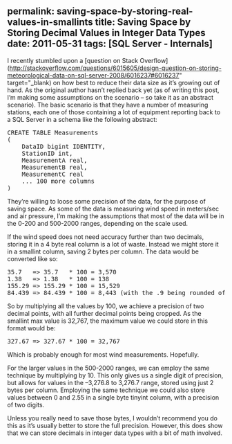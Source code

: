 permalink: saving-space-by-storing-real-values-in-smallints
title: Saving Space by Storing Decimal Values in Integer Data Types
date: 2011-05-31
tags: [SQL Server - Internals]
---
I recently stumbled upon a [question on Stack Overflow](http://stackoverflow.com/questions/6015605/design-question-on-storing-meteorological-data-on-sql-server-2008/6016237#6016237" target="_blank) on how best to reduce their data size as it’s growing out of hand. As the original author hasn’t replied back yet (as of writing this post, I’m making some assumptions on the scenario – so take it as an abstract scenario). The basic scenario is that they have a number of measuring stations, each one of those containing a lot of equipment reporting back to a SQL Server in a schema like the following abstract:

<pre lang="tsql" escaped="true">CREATE TABLE Measurements
(
	DataID bigint IDENTITY,
	StationID int,
	MeasurementA real,
	MeasurementB real,
	MeasurementC real
	... 100 more columns
)</pre>

They’re willing to loose some precision of the data, for the purpose of saving space. As some of the data is measuring wind speed in meters/sec and air pressure, I’m making the assumptions that most of the data will be in the 0-200 and 500-2000 ranges, depending on the scale used.

If the wind speed does not need accuracy further than two decimals, storing it in a 4 byte real column is a lot of waste. Instead we might store it in a smallint column, saving 2 bytes per column. The data would be converted like so:

<pre lang="tsql" escaped="true">35.7   =&gt; 35.7   * 100 = 3,570
1.38   =&gt; 1.38   * 100 = 138
155.29 =&gt; 155.29 * 100 = 15,529
84.439 =&gt; 84.439 * 100 = 8,443 (with the .9 being rounded off due to integer math)</pre>

So by multiplying all the values by 100, we achieve a precision of two decimal points, with all further decimal points being cropped. As the smallint max value is 32,767, the maximum value we could store in this format would be:

<pre lang="tsql" escaped="true">327.67 =&gt; 327.67 * 100 = 32,767</pre>

Which is probably enough for most wind measurements. Hopefully.

For the larger values in the 500-2000 ranges, we can employ the same technique by multiplying by 10. This only gives us a single digit of precision, but allows for values in the –3,276.8 to 3,276.7 range, stored using just 2 bytes per column. Employing the same technique we could also store values between 0 and 2.55 in a single byte tinyint column, with a precision of two digits.

Unless you really need to save those bytes, I wouldn’t recommend you do this as it’s usually better to store the full precision. However, this does show that we can store decimals in integer data types with a bit of math involved.
